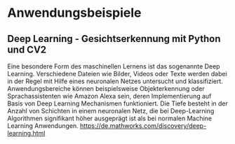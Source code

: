# Anwendungsbeispiele

## Deep Learning - Gesichtserkennung mit Python und CV2

Eine besondere Form des maschinellen Lernens ist das sogenannte Deep Learning. Verschiedene Dateien wie Bilder, Videos oder Texte werden dabei in der Regel mit Hilfe eines neuronalen Netzes untersucht und klassifiziert. Anwendungsbereiche können beispielsweise Objekterkennung oder Sprachassistenten wie Amazon Alexa sein, deren Implementierung auf Basis von Deep Learning Mechanismen funktioniert. Die Tiefe besteht in der Anzahl von Schichten in einem neuronalen Netz, die bei Deep-Learning Algorithmen signifikant höher ausgeprägt ist als bei normalen Machine Learning Anwendungen.
https://de.mathworks.com/discovery/deep-learning.html


